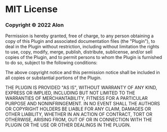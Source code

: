 # MIT License

### Copyright © 2022 Alon ###

Permission is hereby granted, free of charge, to any person obtaining a copy
of this Plugin and associated documentation files (the "Plugin"), to deal
in the Plugin without restriction, including without limitation the rights
to use, copy, modify, merge, publish, distribute, sublicense, and/or sell
copies of the Plugin, and to permit persons to whom the Plugin is
furnished to do so, subject to the following conditions:

The above copyright notice and this permission notice shall be included in all
copies or substantial portions of the Plugin.

THE PLUGIN IS PROVIDED "AS IS", WITHOUT WARRANTY OF ANY KIND, EXPRESS OR
IMPLIED, INCLUDING BUT NOT LIMITED TO THE WARRANTIES OF MERCHANTABILITY,
FITNESS FOR A PARTICULAR PURPOSE AND NONINFRINGEMENT. IN NO EVENT SHALL THE
AUTHORS OR COPYRIGHT HOLDERS BE LIABLE FOR ANY CLAIM, DAMAGES OR OTHER
LIABILITY, WHETHER IN AN ACTION OF CONTRACT, TORT OR OTHERWISE, ARISING FROM,
OUT OF OR IN CONNECTION WITH THE PLUGIN OR THE USE OR OTHER DEALINGS IN THE
PLUGIN.
